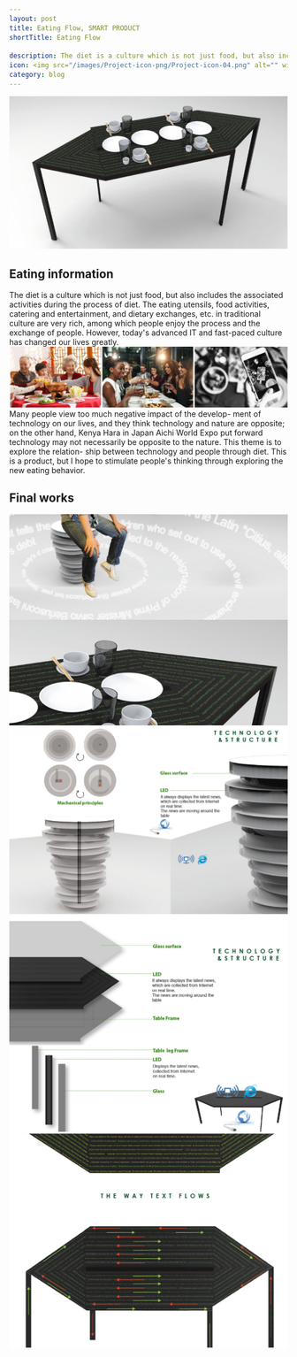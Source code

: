 ```yaml
---
layout: post
title: Eating Flow, SMART PRODUCT
shortTitle: Eating Flow

description: The diet is a culture which is not just food, but also includes the associated activities during the process of diet. The eating utensils, food activities, catering and entertainment, and dietary exchanges, etc. in traditional culture are very rich, among which people enjoy the process and the exchange of people. However, today's advanced IT and fast-paced culture has changed our lives greatly.
icon: <img src="/images/Project-icon-png/Project-icon-04.png" alt="" width="100"/>
category: blog
---
```

![Git Bash](/EatingFlow-img/EatingFlow-img-01.jpg)
## Eating information
The diet is a culture which is not just food, but also includes the associated activities during the process of diet. The eating utensils, food activities, catering and entertainment, and dietary exchanges, etc. in traditional culture are very rich, among which people enjoy the process and the exchange of people. However, today's advanced IT and fast-paced culture has changed our lives greatly.
![Git Bash](/EatingFlow-img/EatingFlow-img-02.jpg)
Many people view too much negative impact of the develop- ment of technology on our lives, and they think technology and nature are opposite; on the other hand, Kenya Hara in Japan Aichi World Expo put forward technology may not necessarily be opposite to the nature. This theme is to explore the relation- ship between technology and people through diet. This is a product, but I hope to stimulate people's thinking through exploring the new eating behavior.
## Final works
![Git Bash](/EatingFlow-img/EatingFlow-img-03.jpg)
![Git Bash](/EatingFlow-img/EatingFlow-img-04.jpg)
![Git Bash](/EatingFlow-img/EatingFlow-img-05.jpg)
![Git Bash](/EatingFlow-img/EatingFlow-img-06.jpg)
